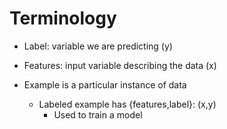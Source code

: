 # Terminology 
- Label: variable we are predicting (y)
- Features: input variable describing the data (x)  

- Example is a particular instance of data
	- Labeled example has {features,label}: (x,y)
		- Used to train a model
